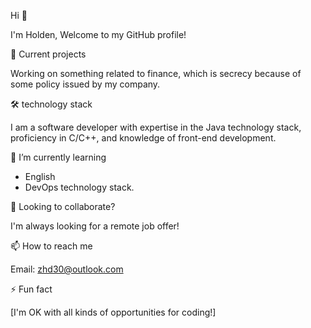 Hi 👋

I'm Holden, Welcome to my GitHub profile!

🔭 Current projects

Working on something related to finance, which is secrecy because of some policy issued by my company.

🛠️ technology stack 

I am a software developer with expertise in the Java technology stack, 
proficiency in C/C++, 
and knowledge of front-end development.

🌱 I’m currently learning

- English
- DevOps technology stack.

👯 Looking to collaborate?

I'm always looking for a remote job offer!

📫 How to reach me

Email: zhd30@outlook.com

⚡ Fun fact

[I'm OK with all kinds of opportunities for coding!]
